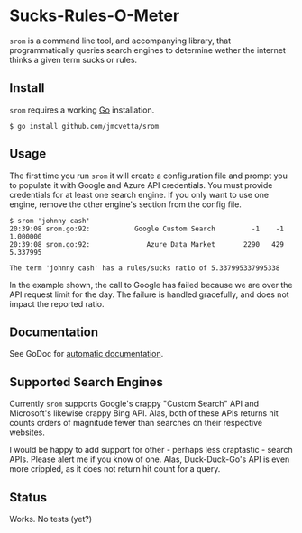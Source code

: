 # Sucks-Rules-O-Meter

`srom` is a command line tool, and accompanying library, that programmatically
queries search engines to determine wether the internet thinks a given term
sucks or rules.

## Install

`srom` requires a working [Go](http://golang.org) installation.

```
$ go install github.com/jmcvetta/srom
```

## Usage

The first time you run `srom` it will create a configuration file and prompt
you to populate it with Google and Azure API credentials.  You must provide
credentials for at least one search engine.  If you only want to use one
engine, remove the other engine's section from the config file.

```
$ srom 'johnny cash'
20:39:08 srom.go:92:           Google Custom Search         -1    -1   1.000000
20:39:08 srom.go:92:              Azure Data Market       2290   429   5.337995

The term 'johnny cash' has a rules/sucks ratio of 5.337995337995338

```

In the example shown, the call to Google has failed because we are over the API
request limit for the day.  The failure is handled gracefully, and does not
impact the reported ratio.


## Documentation

See GoDoc for [automatic documentation](http://godoc.org/github.com/jmcvetta/srom).


## Supported Search Engines

Currently `srom` supports Google's crappy "Custom Search" API and Microsoft's
likewise crappy Bing API.  Alas, both of these APIs returns hit counts orders
of magnitude fewer than searches on their respective websites.  

I would be happy to add support for other - perhaps less craptastic - search
APIs.  Please alert me if you know of one.  Alas, Duck-Duck-Go's API is even
more crippled, as it does not return hit count for a query.


## Status

Works.  No tests (yet?)
